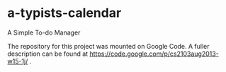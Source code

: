 a-typists-calendar
==================

A Simple To-do Manager

The repository for this project was mounted on Google Code. A fuller description can be found at https://code.google.com/p/cs2103aug2013-w15-1j/ .
